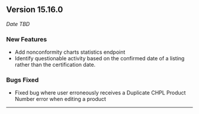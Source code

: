 
## Version 15.16.0
_Date TBD_

### New Features
* Add nonconformity charts statistics endpoint 
* Identify questionable activity based on the confirmed date of a listing rather than the certification date.

### Bugs Fixed
* Fixed bug where user erroneously receives a Duplicate CHPL Product Number error when editing a product

---
